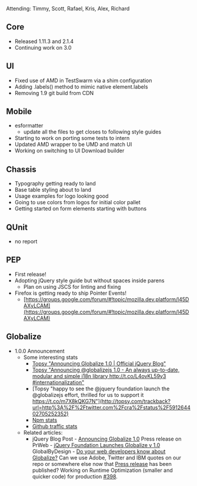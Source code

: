 Attending: Timmy, Scott, Rafael, Kris, Alex, Richard

## Core
* Released 1.11.3 and 2.1.4
* Continuing work on 3.0

## UI
* Fixed use of AMD in TestSwarm via a shim configuration
* Adding .labels() method to mimic native element.labels
* Removing 1.9 git build from CDN

## Mobile
* esformatter
  * update all the files to get closes to following style guides
* Starting to work on porting some tests to intern
* Updated AMD wrapper to be UMD and match UI
* Working on switching to UI Download builder

## Chassis
* Typography getting ready to land
* Base table styling about to land
* Usage examples for logo looking good
* Going to use colors from logos for initial color pallet
* Getting started on form elements starting with buttons

## QUnit
* no report

## PEP
* First release!
* Adopting jQuery style guide but without spaces inside parens
  * Plan on using JSCS for linting and fixing
* Firefox is getting ready to ship Pointer Events!
  * [https://groups.google.com/forum/#!topic/mozilla.dev.platform/l45DAXyLCAM](https://groups.google.com/forum/#!topic/mozilla.dev.platform/l45DAXyLCAM)

## Globalize
* 1.0.0 Announcement
  * Some interesting stats
    * [Topsy "Announcing Globalize 1.0 | Official jQuery Blog"](http://topsy.com/trackback?url=http%3A%2F%2Fblog.jquery.com%2F2015%2F04%2F23%2Fannouncing-globalize-1-0%2F)
    * [Topsy "Announcing @globalizejs 1.0 - An always up-to-date, modular and simple i18n library http://t.co/L4ovKL59y3 #internationalization"](http://topsy.com/trackback?url=http%3A%2F%2Fblog.jquery.com%2F2015%2F04%2F23%2Fannouncing-globalize-1-0%2F)
    * [Topsy "happy to see the @jquery foundation launch the @globalizejs effort, thrilled for us to support it https://t.co/m7X8kQKG7N"](http://topsy.com/trackback?url=http%3A%2F%2Ftwitter.com%2Fcra%2Fstatus%2F591264402705252352)
    * [Npm stats](http://npm-stat.com/charts.html?package=globalize)
    * [Github traffic stats](https://github.com/jquery/globalize/graphs/traffic)
  * Related articles:
    * jQuery Blog Post - [Announcing Globalize 1.0](http://blog.jquery.com/2015/04/23/announcing-globalize-1-0/)
Press release on PrWeb - [jQuery Foundation Launches Globalize v 1.0](http://www.prweb.com/releases/2015/04/prweb12656232.htm)
GlobalByDesign - [Do your web developers know about Globalize?](http://www.globalbydesign.com/2015/04/23/do-your-web-developers-know-about-globalize/)
Can we use Adobe, Twitter and IBM quotes on our repo or somewhere else now that [Press release](http://www.prweb.com/releases/2015/04/prweb12656232.htm) has been published?
Working on Runtime Optimization (smaller and quicker code) for production [#398](https://github.com/jquery/globalize/issues/398).
